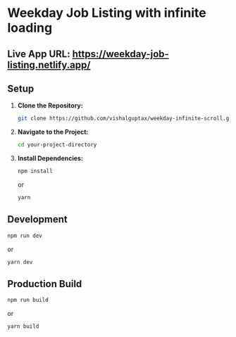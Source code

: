 # Weekday Job Listing with infinite loading

## Live App URL: https://weekday-job-listing.netlify.app/


## Setup

1. **Clone the Repository:**

   ```bash
   git clone https://github.com/vishalguptax/weekday-infinite-scroll.git
   ```

2. **Navigate to the Project:**

   ```bash
   cd your-project-directory
   ```

3. **Install Dependencies:**

   ```bash
   npm install
   ```

   or

   ```bash
   yarn
   ```

## Development

```bash
npm run dev
```

or

```bash
yarn dev
```

## Production Build

```bash
npm run build
```

or

```bash
yarn build
```



